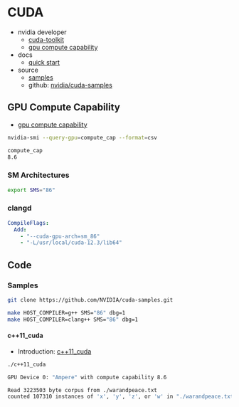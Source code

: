 # CUDA

- nvidia developer
  - [cuda-toolkit](https://developer.nvidia.com/cuda-toolkit)
  - [gpu compute capability](https://developer.nvidia.com/cuda-gpus)
- docs
  - [quick start](https://docs.nvidia.com/cuda/cuda-quick-start-guide/index.html)
- source
  - [samples](https://developer.nvidia.com/cuda-code-samples)
  - github: [nvidia/cuda-samples](https://github.com/nvidia/cuda-samples)

## GPU Compute Capability

- [gpu compute capability](https://developer.nvidia.com/cuda-gpus)

```bash
nvidia-smi --query-gpu=compute_cap --format=csv

compute_cap
8.6
```

### SM Architectures

```bash
export SMS="86"
```

### clangd

```yaml
CompileFlags:
  Add:
    - "--cuda-gpu-arch=sm_86"
    - "-L/usr/local/cuda-12.3/lib64"
```

## Code

### Samples

```bash
git clone https://github.com/NVIDIA/cuda-samples.git
```

```bash
make HOST_COMPILER=g++ SMS="86" dbg=1
make HOST_COMPILER=clang++ SMS="86" dbg=1
```

#### c++11_cuda

- Introduction: [c++11_cuda](https://github.com/NVIDIA/cuda-samples/tree/master/Samples/0_Introduction/c++11_cuda)

```bash
./c++11_cuda

GPU Device 0: "Ampere" with compute capability 8.6

Read 3223503 byte corpus from ./warandpeace.txt
counted 107310 instances of 'x', 'y', 'z', or 'w' in "./warandpeace.txt"
```
